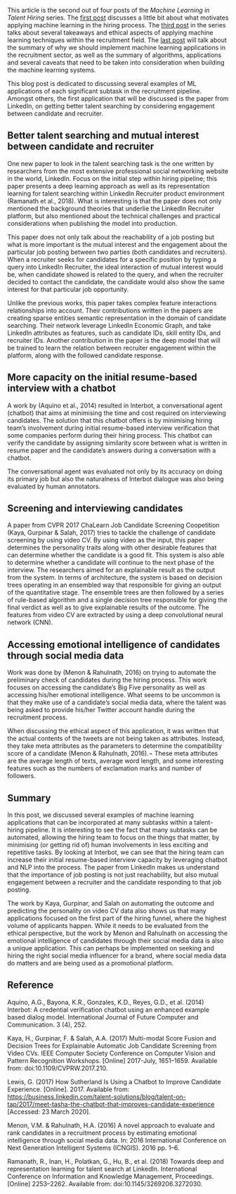 This article is the second out of four posts of the _Machine Learning in Talent Hiring_ series. The [first post](https://donyeun.github.io/2020/05/31/introduction.html) discusses a little bit about what motivates applying machine learning in the hiring process. The [third post](https://donyeun.github.io/2020/05/31/ethical-aspects-of-machine-learning-applications-in-talent-hiring.html) in the series talks about several takeaways and ethical aspects of applying machine learning techniques within the recruitment field. The [last post](https://donyeun.github.io/2020/05/31/summary.html) will talk about the summary of why we should implement machine learning applications in the recruitment sector, as well as the summary of algorithms, applications and several caveats that need to be taken into consideration when building the machine learning systems.

This blog post is dedicated to discussing several examples of ML applications of each significant subtask in the recruitment pipeline. Amongst others, the first application that will be discussed is the paper from LinkedIn, on getting better talent searching by considering engagement between candidate and recruiter.

## Better talent searching and mutual interest between candidate and recruiter

One new paper to look in the talent searching task is the one written by researchers from the most extensive professional social networking website in the world, LinkedIn. Focus on the initial step within hiring pipeline; this paper presents a deep learning approach as well as its representation learning for talent searching within LinkedIn Recruiter product environment (Ramanath et al., 2018). What is interesting is that the paper does not only mentioned the background theories that underlie the LinkedIn Recruiter platform, but also mentioned about the technical challenges and practical considerations when publishing the model into production. 

This paper does not only talk about the reachability of a job posting but what is more important is the mutual interest and the engagement about the particular job posting between two parties (both candidates and recruiters). When a recruiter seeks for candidates for a specific position by typing a query into LinkedIn Recruiter, the ideal interaction of mutual interest would be, when candidate showed is related to the query, and when the recruiter decided to contact the candidate, the candidate would also show the same interest for that particular job opportunity.

Unlike the previous works, this paper takes complex feature interactions relationships into account. Their contributions written in the papers are creating sparse entities semantic representation in the domain of candidate searching. Their network leverage LinkedIn Economic Graph, and take LinkedIn attributes as features, such as candidate IDs, skill entity IDs, and recruiter IDs. Another contribution in the paper is the deep model that will be trained to learn the relation between recruiter engagement within the platform, along with the followed candidate response.


## More capacity on the initial resume-based interview with a chatbot
A work by (Aquino et al., 2014) resulted in Interbot, a conversational agent (chatbot) that aims at minimising the time and cost required on interviewing candidates. The solution that this chatbot offers is by minimising hiring team’s involvement during initial resume-based interview verification that some companies perform during their hiring process. This chatbot can verify the candidate by assigning similarity score between what is written in resume paper and the candidate’s answers during a conversation with a chatbot.

The conversational agent was evaluated not only by its accuracy on doing its primary job but also the naturalness of Interbot dialogue was also being evaluated by human annotators.

## Screening and interviewing candidates 
A paper from CVPR 2017 ChaLearn Job Candidate Screening Coopetition (Kaya, Gurpinar & Salah, 2017) tries to tackle the challenge of candidate screening by using video CV. By using video as the input, this paper determines the personality traits along with other desirable features that can determine whether the candidate is a good fit. This system is also able to determine whether a candidate will continue to the next phase of the interview. The researchers aimed for an explainable result as the output from the system. 
In terms of architecture,  the system is based on decision trees operating in an ensembled way that responsible for giving an output of the quantitative stage. The ensemble trees are then followed by a series of rule-based algorithm and a single decision tree responsible for giving the final verdict as well as to give explainable results of the outcome. The features from video CV are extracted by using a deep convolutional neural network (CNN).

## Accessing emotional intelligence of candidates through social media data
Work was done by (Menon & Rahulnath, 2016) on trying to automate the preliminary check of candidates during the hiring process. This work focuses on accessing the candidate’s Big Five personality as well as accessing his/her emotional intelligence. What seems to be uncommon is that they make use of a candidate’s social media data, where the talent was being asked to provide his/her Twitter account handle during the recruitment process. 

When discussing the ethical aspect of this application, it was written that the actual contents of the tweets are not being taken as attributes. Instead, they take meta attributes as the parameters to determine the compatibility score of a candidate (Menon & Rahulnath, 2016).¬ These meta attributes are the average length of texts, average word length, and some interesting features such as the numbers of exclamation marks and number of followers.




## Summary
In this post, we discussed several examples of machine learning applications that can be incorporated at many subtasks within a talent-hiring pipeline. It is interesting to see the fact that many subtasks can be automated, allowing the hiring team to focus on the things that matter, by minimising (or getting rid of) human involvements in less exciting and repetitive tasks. By looking at Interbot, we can see that the hiring team can increase their initial resume-based interview capacity by leveraging chatbot and NLP into the process. The paper from LinkedIn makes us understand that the importance of job posting is not just reachability, but also mutual engagement between a recruiter and the candidate responding to that job posting. 

The work by Kaya, Gurpinar, and Salah on automating the outcome and predicting the personality on video CV data also shows us that many applications focused on the first part of the hiring funnel, where the highest volume of applicants happen. While it needs to be evaluated from the ethical perspective, but the work by Menon and Rahulnath on accessing the emotional intelligence of candidates through their social media data is also a unique application. This can perhaps be implemented on seeking and hiring the right social media influencer for a brand, where social media data do matters and are being used as a promotional platform.

## Reference
Aquino, A.G., Bayona, K.R., Gonzales, K.D., Reyes, G.D., et al. (2014) Interbot: A credential verification chatbot using an enhanced example based dialog model. International Journal of Future Computer and Communication. 3 (4), 252.

Kaya, H., Gurpinar, F. & Salah, A.A. (2017) Multi-modal Score Fusion and Decision Trees for Explainable Automatic Job Candidate Screening from Video CVs. IEEE Computer Society Conference on Computer Vision and Pattern Recognition Workshops. [Online] 2017-July, 1651–1659. Available from: doi:10.1109/CVPRW.2017.210.

Lewis, G. (2017) How Sutherland Is Using a Chatbot to Improve Candidate Experience. [Online]. 2017. Available from: https://business.linkedin.com/talent-solutions/blog/talent-on-tap/2017/meet-tasha-the-chatbot-that-improves-candidate-experience [Accessed: 23 March 2020].

Menon, V.M. & Rahulnath, H.A. (2016) A novel approach to evaluate and rank candidates in a recruitment process by estimating emotional intelligence through social media data. In: 2016 International Conference on Next Generation Intelligent Systems (ICNGIS). 2016 pp. 1–6.

Ramanath, R., Inan, H., Polatkan, G., Hu, B., et al. (2018) Towards deep and representation learning for talent search at LinkedIn. International Conference on Information and Knowledge Management, Proceedings. [Online] 2253–2262. Available from: doi:10.1145/3269206.3272030.


